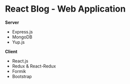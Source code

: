 <h1>React Blog - Web Application</h1>

<b>Server</b>
<ul>
  <li>Express.js</li>
  <li>MongoDB</li>
  <li>Yup.js</li>
</ul>

<b>Client</b>
<ul>
  <li>React.js</li>
  <li>Redux & React-Redux</li>
  <li>Formik</li>
  <li>Bootstrap</li>
</ul>